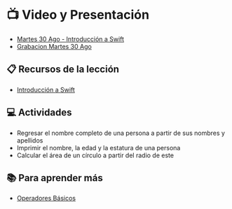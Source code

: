 # :tv: Video y Presentación
- [Martes 30 Ago - Introducción a Swift](https://drive.google.com/file/d/1wjF9k6weNs7a_TxiOM2S6c_UYYFx4g6z/view?usp=sharing)
- [Grabacion Martes 30 Ago](https://drive.google.com/file/d/1rdcJmIOvH5koUpASDvc8yK1ngJRIimrP/view?usp=sharing)

## :clipboard: Recursos de la lección

- [Introducción a Swift](https://drive.google.com/file/d/1wjF9k6weNs7a_TxiOM2S6c_UYYFx4g6z/preview)

## :computer: Actividades

- Regresar el nombre completo de una persona a partir de sus nombres y apellidos
- Imprimir el nombre, la edad y la estatura de una persona
- Calcular el área de un círculo a partir del radio de este


## :books: Para aprender más

- [Operadores Básicos](https://docs.swift.org/swift-book/LanguageGuide/BasicOperators.html)
